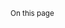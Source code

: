 <small><i class="far fa-file-alt"></i> On this page</small>

<md-toc class="collapsible" min-depth="2"><md-toc>
